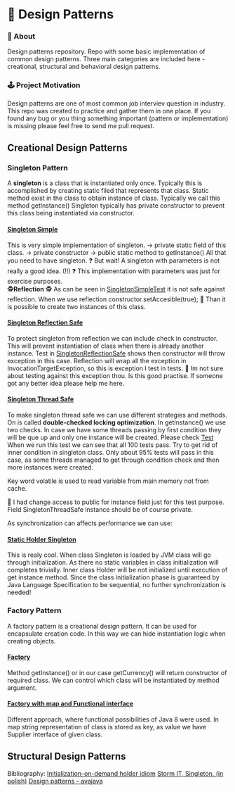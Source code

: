 # 🗿 Design Patterns

### 📮 About
Design patterns repository. Repo with some basic implementation of common design patterns. 
Three main categories are included here - creational, structural and behavioral design patterns.

### 🕹 Project Motivation
Design patterns are one of most common job interviev question in industry. This repo was created to practice and gather them in one place.
If you found any bug or you thing something important (pattern or implementation) is missing please feel free to send me pull request.  

## Creational Design Patterns

### Singleton Pattern

A **singleton** is a class that is instantiated only once. 
Typically this is accomplished by creating static filed that represents that class.
Static method exist in the class to obtain instance of class. Typically we call this method getInstance() 
Singleton typically has private constructor to prevent this class being instantiated via constructor. 

#### [Singleton Simple](src/main/java/com/progresspoint/patterns/creational_patterns/singleton/SingletonSimple.java) 

This is very simple implementation of singleton. -> private static field of this class. -> private constructor 
-> public static method to getInstance() All that you need to have singleton. 
❓ But wait! A singleton with parameters is not really a good idea. (!!) ❓
This implementation with parameters was just for exercise purposes.  
 🕵️‍ **Reflection** 🕵️‍
As can be seen in [SingletonSimpleTest](src/test/java/com/progresspoint/patterns/creational_patterns/singleton/SingletonSimpleTest.java) 
it is not safe against reflection. 
When we use reflection constructor.setAccesible(true); 🐜 Than it is possible to create two instances of this class. 

#### [Singleton Reflection Safe](src/main/java/com/progresspoint/patterns/creational_patterns/singleton/SingletonReflectionSafe.java)

To protect singleton from reflection we can include check in constructor. 
This will prevent instantiation of class when there is already another instance.
Test in [SingletonReflectionSafe](src/test/java/com/progresspoint/patterns/creational_patterns/singleton/SingletonReflectionSafeTest.java)
shows then constructor will throw exception in this case. 
Reflection will wrap all the exception in InvocationTargetException, so this is exception I test in tests. 
🐜 Im not sure about testing against this exception thou. Is this good practise. If someone got any better idea please help me here.

#### [Singleton Thread Safe](src/main/java/com/progresspoint/patterns/creational_patterns/singleton/SingletonThreadSafe.java)

To make singleton thread safe we can use different strategies and methods. On is called **double-checked locking optimization**. 
In getInstance() we use two checks. 
In case we have some threads passing by first condition they will be que up and only one instance will be created. 
Please check [Test](src/test/java/com/progresspoint/patterns/creational_patterns/singleton/SingletonReflectionSafeTest.java)
When we run this test we can see that all 100 tests pass. 
Try to get rid of inner condition in singleton class. 
Only about 95% tests will pass in this case, as some threads managed 
to get through condition check and then more instances were created.

Key word volatile is used to read variable from main memory not from cache. 

🐜 I had change access to public for instance field just for this test purpose. 
Field SingletonThreadSafe instance should be of course private. 

As synchronization can affects performance we can use: 

#### [Static Holder Singleton](src/main/java/com/progresspoint/patterns/creational_patterns/singleton/SingletonStaticHolder.java) 
This is realy cool. When class Singleton is loaded by JVM class will go through initialization. 
As there no static variables in class initialization will completes trivially. 
Inner class Holder will be not initialized until execution of get instance method. 
Since the class initialization phase is guaranteed by Java Language Specification to be sequential, no further synchronization is needed! 


### Factory Pattern

A factory pattern is a creational design pattern. It can be used for encapsulate creation code. 
In this way we can hide instantiation logic when creating objects. 

#### [Factory](https://github.com/mihuwis/design_patterns/blob/master/src/main/java/com/progresspoint/patterns/creational_patterns/factory/CurrencyFactory.java)
Method getInstance() or in our case getCurrency() will return constructor of required class. 
We can control which class will be instantiated by method argument. 

#### [Factory with map and Functional interface](src/main/java/com/progresspoint/patterns/creational_patterns/factory/CurrencyFunctionalFactory.java)

Different approach, where functional possibilities of Java 8 were used. 
In map string representation of class is stored as key, as value we have Supplier interface of given class.



## Structural Design Patterns



Bibliography: 
[Initialization-on-demand holder idiom](https://en.wikipedia.org/wiki/Initialization-on-demand_holder_idiom)
[Storm IT, Singleton. (in polish)](https://stormit.pl/singleton/)
[Design patterns - avajava](http://www.avajava.com/tutorials/categories/design-patterns)

